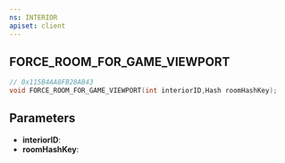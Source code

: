 ```yaml
---
ns: INTERIOR
apiset: client
---
```

## FORCE_ROOM_FOR_GAME_VIEWPORT

```c
// 0x115B4AA8FB28AB43
void FORCE_ROOM_FOR_GAME_VIEWPORT(int interiorID,Hash roomHashKey);
```


## Parameters
* **interiorID**:
* **roomHashKey**:



